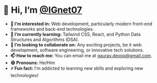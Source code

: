 <h1>👋 Hi, I’m <a href="https://github.com/IGnet07" target="_blank">@IGnet07</a></h1>

<ul>
  <li><strong>👀 I’m interested in:</strong> Web development, particularly modern front-end frameworks and back-end technologies.</li>
  <li><strong>🌱 I’m currently learning:</strong> Tailwind CSS, React, and Python Data Structures and Algorithms (DSA).</li>
  <li><strong>💞️ I’m looking to collaborate on:</strong> Any exciting projects, be it web development, software engineering, or innovative tech solutions.</li>
  <li><strong>📫 How to reach me:</strong> You can email me at <a href="mailto:gaurav.devop@gmail.com">gaurav.devop@gmail.com</a>.</li>
  <li><strong>😄 Pronouns:</strong> He/Him</li>
  <li><strong>⚡ Fun fact:</strong> I’m addicted to learning new skills and exploring new technologies!</li>
</ul>
